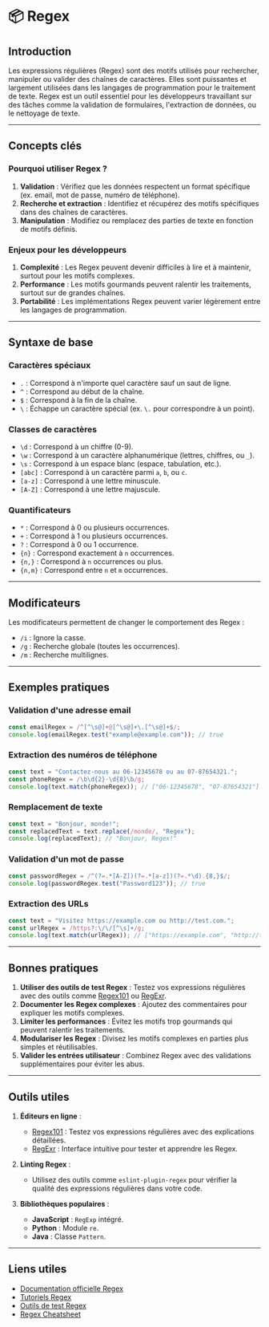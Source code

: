 # 📦 Regex

## Introduction

Les expressions régulières (Regex) sont des motifs utilisés pour rechercher, manipuler ou valider des chaînes de caractères. Elles sont puissantes et largement utilisées dans les langages de programmation pour le traitement de texte. Regex est un outil essentiel pour les développeurs travaillant sur des tâches comme la validation de formulaires, l'extraction de données, ou le nettoyage de texte.

---

## Concepts clés

### Pourquoi utiliser Regex ?

1. **Validation** : Vérifiez que les données respectent un format spécifique (ex. email, mot de passe, numéro de téléphone).
2. **Recherche et extraction** : Identifiez et récupérez des motifs spécifiques dans des chaînes de caractères.
3. **Manipulation** : Modifiez ou remplacez des parties de texte en fonction de motifs définis.

### Enjeux pour les développeurs

1. **Complexité** : Les Regex peuvent devenir difficiles à lire et à maintenir, surtout pour les motifs complexes.
2. **Performance** : Les motifs gourmands peuvent ralentir les traitements, surtout sur de grandes chaînes.
3. **Portabilité** : Les implémentations Regex peuvent varier légèrement entre les langages de programmation.

---

## Syntaxe de base

### Caractères spéciaux

- `.` : Correspond à n'importe quel caractère sauf un saut de ligne.
- `^` : Correspond au début de la chaîne.
- `$` : Correspond à la fin de la chaîne.
- `\` : Échappe un caractère spécial (ex. `\.` pour correspondre à un point).

### Classes de caractères

- `\d` : Correspond à un chiffre (0-9).
- `\w` : Correspond à un caractère alphanumérique (lettres, chiffres, ou `_`).
- `\s` : Correspond à un espace blanc (espace, tabulation, etc.).
- `[abc]` : Correspond à un caractère parmi `a`, `b`, ou `c`.
- `[a-z]` : Correspond à une lettre minuscule.
- `[A-Z]` : Correspond à une lettre majuscule.

### Quantificateurs

- `*` : Correspond à 0 ou plusieurs occurrences.
- `+` : Correspond à 1 ou plusieurs occurrences.
- `?` : Correspond à 0 ou 1 occurrence.
- `{n}` : Correspond exactement à `n` occurrences.
- `{n,}` : Correspond à `n` occurrences ou plus.
- `{n,m}` : Correspond entre `n` et `m` occurrences.

---

## Modificateurs

Les modificateurs permettent de changer le comportement des Regex :

- `/i` : Ignore la casse.
- `/g` : Recherche globale (toutes les occurrences).
- `/m` : Recherche multilignes.

---

## Exemples pratiques

### Validation d'une adresse email

```javascript
const emailRegex = /^[^\s@]+@[^\s@]+\.[^\s@]+$/;
console.log(emailRegex.test("example@example.com")); // true
```

### Extraction des numéros de téléphone

```javascript
const text = "Contactez-nous au 06-12345678 ou au 07-87654321.";
const phoneRegex = /\b\d{2}-\d{8}\b/g;
console.log(text.match(phoneRegex)); // ["06-12345678", "07-87654321"]
```

### Remplacement de texte

```javascript
const text = "Bonjour, monde!";
const replacedText = text.replace(/monde/, "Regex");
console.log(replacedText); // "Bonjour, Regex!"
```

### Validation d'un mot de passe

```javascript
const passwordRegex = /^(?=.*[A-Z])(?=.*[a-z])(?=.*\d).{8,}$/;
console.log(passwordRegex.test("Password123")); // true
```

### Extraction des URLs

```javascript
const text = "Visitez https://example.com ou http://test.com.";
const urlRegex = /https?:\/\/[^\s]+/g;
console.log(text.match(urlRegex)); // ["https://example.com", "http://test.com"]
```

---

## Bonnes pratiques

1. **Utiliser des outils de test Regex** : Testez vos expressions régulières avec des outils comme [Regex101](https://regex101.com/) ou [RegExr](https://regexr.com/).
2. **Documenter les Regex complexes** : Ajoutez des commentaires pour expliquer les motifs complexes.
3. **Limiter les performances** : Évitez les motifs trop gourmands qui peuvent ralentir les traitements.
4. **Modulariser les Regex** : Divisez les motifs complexes en parties plus simples et réutilisables.
5. **Valider les entrées utilisateur** : Combinez Regex avec des validations supplémentaires pour éviter les abus.

---

## Outils utiles

1. **Éditeurs en ligne** :
   - [Regex101](https://regex101.com/) : Testez vos expressions régulières avec des explications détaillées.
   - [RegExr](https://regexr.com/) : Interface intuitive pour tester et apprendre les Regex.

2. **Linting Regex** :
   - Utilisez des outils comme `eslint-plugin-regex` pour vérifier la qualité des expressions régulières dans votre code.

3. **Bibliothèques populaires** :
   - **JavaScript** : `RegExp` intégré.
   - **Python** : Module `re`.
   - **Java** : Classe `Pattern`.

---

## Liens utiles

- [Documentation officielle Regex](https://developer.mozilla.org/en-US/docs/Web/JavaScript/Guide/Regular_Expressions)
- [Tutoriels Regex](https://www.w3schools.com/jsref/jsref_obj_regexp.asp)
- [Outils de test Regex](https://regex101.com/)
- [Regex Cheatsheet](https://www.debuggex.com/cheatsheet/regex/javascript)
